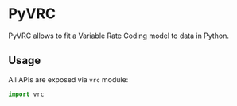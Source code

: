 # PyVRC

PyVRC allows to fit a Variable Rate Coding model to data in Python.


## Usage

All APIs are exposed via `vrc` module:

```python
import vrc
```

